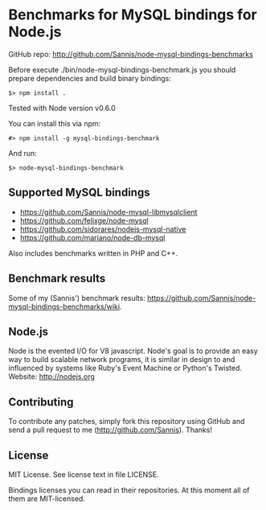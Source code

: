 Benchmarks for MySQL bindings for Node.js
=========================================

GitHub repo: http://github.com/Sannis/node-mysql-bindings-benchmarks

Before execute ./bin/node-mysql-bindings-benchmark.js
you should prepare dependencies and build binary bindings:

    $> npm install .

Tested with Node version v0.6.0

You can install this via npm:

    #> npm install -g mysql-bindings-benchmark

And run:

    $> node-mysql-bindings-benchmark


Supported MySQL bindings
------------------------

* https://github.com/Sannis/node-mysql-libmysqlclient
* https://github.com/felixge/node-mysql
* https://github.com/sidorares/nodejs-mysql-native
* https://github.com/mariano/node-db-mysql

Also includes benchmarks written in PHP and C++.

Benchmark results
-----------------

Some of my (Sannis') benchmark results:
<https://github.com/Sannis/node-mysql-bindings-benchmarks/wiki>.

Node.js
-------

Node is the evented I/O for V8 javascript.
Node's goal is to provide an easy way to build scalable network programs,
it is similar in design to and influenced by systems like Ruby's Event Machine or Python's Twisted.
Website: http://nodejs.org

Contributing
------------

To contribute any patches, simply fork this repository using GitHub
and send a pull request to me (http://github.com/Sannis). Thanks!

License
-------

MIT License. See license text in file LICENSE.

Bindings licenses you can read in their repositories.
At this moment all of them are MIT-licensed.

